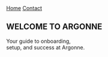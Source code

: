 <!DOCTYPE html>
<html lang="en">
<head>
  <meta charset="UTF-8" />
  <meta name="viewport" content="width=device-width, initial-scale=1.0" />
  <title>Welcome to Argonne</title>
  <link rel="stylesheet" href="css/style.css" />
  <link href="https://fonts.googleapis.com/css2?family=Montserrat:wght@400;700&display=swap" rel="stylesheet">
</head>
<body>

  <!-- Top Bar -->
  <div class="top-bar">
    <a href="#">Home</a>
    <a href="#">Contact</a>
  </div>

  <!-- Hero Section -->
  <section class="hero">
    <div class="hero__bg"></div>
    <div class="hero__content">
      <h1>WELCOME TO ARGONNE</h1>
      <p>Your guide to onboarding,<br>setup, and success at Argonne.</p>
    </div>
  </section>

  <!-- Horizontal Tab Navigation (not implementing for now)

  <nav class="tab-nav">
    <a href="#" class="tab">Pre-Hire Tasks</a>
    <a href="#" class="tab">Orientation</a>
    <a href="#" class="tab">Websites & Tools</a>
    <a href="#" class="tab">Housing & Travel</a>
    <a href="#" class="tab">Campus Life</a>
    <a href="#" class="tab">FAQ & Guidance</a>
  </nav>

  -->

  <!-- Main Content Placeholder -->
  <main>
    <section class="journey"></section>
    <section class="checklist"></section>
    <section class="connect"></section>
  </main>

  <!-- Footer -->


</body>
</html>